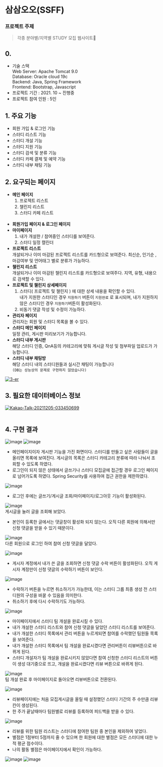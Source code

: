 # 삼삼오오(SSFF)

### 프로젝트 주제

> 각종 분야별/지역별 STUDY 모집 웹사이트📝

## 0.

* 기술 스택<br>
  Web Server: Apache Tomcat 9.0<br>
  Database: Oracle cloud 19c <br>
  Backend: Java, Spring Framework<br>
  Frontend: Bootstrap, Javascript<br>
* 프로젝트 기간 : 2021. 10 ~ 진행중
* 프로젝트 참여 인원 : 5인

## 1. 주요 기능

>

- 회원 가입 & 로그인 기능
- 스터디 리스트 기능
- 스터디 개설 기능
- 스터디 지원 기능
- 스터디 검색 및 분류 기능
- 스터디 카페 결제 및 예약 기능
- 스터디 내부 채팅 기능

## 2. 요구되는 페이지

>

- **메인 페이지**
  <br>
  1. 프로젝트 리스트 
  2. 챌린지 리스트
  3. 스터디 카페 리스트
  <br>
- **회원가입 페이지 & 로그인 페이지**
- **마이페이지**<br>
  1. 내가 개설한 / 참여중인 스터디를 보여준다.
  2. 스터디 일정 캘린더
- **프로젝트 리스트**<br>
  개설되거나 이미 마감된 프로젝트 리스트를 카드형으로 보여준다. 최신순, 인기순 , 마감여부 및 언어태그 별로 분류가 가능하다.
- **챌린지 리스트**<br>
  개설되거나 이미 마감된 챌린지 리스트를 카드형으로 보여주다. 지역, 유형, 내용으로 검색할 수 있다.
- **프로젝트 및 챌린지 상세페이지**<br>
  1. 스터디( 프로젝트 및 챌린지 ) 에 대한 상세 내용을 확인할 수 있다. <br>내가 지원한 스터디인 경우 `지원하기` 버튼이 `지원완료` 로 표시되며, 내가 지원하지 않은 스터디인 경우 `지원하기`버튼이 활성화된다. 
  2. 비동기 댓글 작성 및 수정이 가능하다.<br>  
- **관리자 페이지**<br>
  관리자는 회원 및 스터디 목록을 볼 수 있다.
- **스터디 메인 페이지**<br>
 일정 관리, 게시판 미리보기가 가능합니다. 
- **스터디 내부 게시판**<br>
 해당 스터디 인증, QnA등의 카테고리에 맞춰 게시글 작성 및 첨부파일 업로드가 가능합니다.
- **스터디 내부 채팅방**<br>
 해당 스터디 내의 스터디원들과 실시간 채팅이 가능합니다 
 <br>`(DB는 성능상의 문제로 구현하지 않았습니다)`

<a href="https://ibb.co/M8qp6kY"><img src="https://i.ibb.co/7g7V4tw/3-er.png" alt="3-er" border="0"></a>

## 3. 필요한 데이터베이스 정보

>

<a href="https://ibb.co/TvYPqD6"><img src="https://i.ibb.co/bWQNRjT/Kakao-Talk-20211205-033450699.png" alt="Kakao-Talk-20211205-033450699" border="0"></a>
<br>
<br>

## 4. 구현 결과 

>
![image](https://user-images.githubusercontent.com/60432062/125256323-4da07580-e337-11eb-8104-4b14bd5c0a8d.png)
![image](https://user-images.githubusercontent.com/60432062/125256505-76c10600-e337-11eb-9b11-f271a1a42c9c.png)
<br>

- 메인페이지이자 게시판 기능을 가진 화면이다. 스터디를 만들고 싶은 사람들이 글을 올리면 목록에 보여진다. 게시글의 목록은 스터디 카테고리 분류에 따라 나눠서 조회할 수 있도록 하였다.
- 로그인이 되지 않은 상태에서 글쓰기나 스터디 모집글에 접근할 경우 로그인 페이지로 넘어가도록 하였다. Spring Security를 사용하여 접근 권한을 제한하였다.<br>

![image](https://user-images.githubusercontent.com/60432062/125256629-95bf9800-e337-11eb-824a-7ae2ecd921e3.png)
<br>

- 로그인 후에는 글쓰기/게시글 조회/마이페이지/로그아웃 기능이 활성화된다.<br>

![image](https://user-images.githubusercontent.com/60432062/125256698-a6700e00-e337-11eb-9d09-e08cf99e8570.png)
<br>
게시글을 눌러 글을 조회해 보았다.

- 본인이 등록한 글에서는 댓글창이 활성화 되지 않는다. 오직 다른 회원에 의해서만 신청 댓글을 받을 수 있기 때문이다.<br>

![image](https://user-images.githubusercontent.com/60432062/125256804-c3a4dc80-e337-11eb-8d45-6a36e0b38e1e.png)
<br>
다른 회원으로 로그인 하여 참여 신청 댓글을 달았다.<br>

![image](https://user-images.githubusercontent.com/60432062/125256844-cc95ae00-e337-11eb-8a0f-3224837097e5.png)
<br>

- 게시자 계정에서 내가 쓴 글을 조회하면 신청 댓글 수락 버튼이 활성화된다. 오직 게시자 계정만이 신청 댓글의 수락하기 버튼이 보인다.<br>

![image](https://user-images.githubusercontent.com/60432062/125256911-dae3ca00-e337-11eb-93af-bd7ad4774605.png)
<br>

- 수락하기 버튼을 누르면 취소하기가 가능한데, 이는 스터디 그룹 최종 생성 전 스터디원의 구성을 바꿀 수 있음을 의미한다.
- 취소하기 후에 다시 수락하기도 가능하다.<br>

![image](https://user-images.githubusercontent.com/60432062/125256995-efc05d80-e337-11eb-8f6c-3d17d2b07dc2.png)
<br>

- 마이페이지에서 스터디 팀 개설을 완료시킬 수 있다.
- 내가 개설한 스터디 리스트와 참여 신청 댓글을 달았던 스터디 리스트를 보여준다.
- 내가 개설한 스터디 목록에서 관리 버튼을 누르게되면 참여를 수락했던 팀원들 목록을 보여준다.
- 내가 개설한 스터디 목록에서 팀 개설을 완료시켰다면 관리버튼이 리뷰버튼으로 바뀌게 된다.
- 스터디 개설자가 팀 개설을 완료시키지 않았다면 참여 신청한 스터디 리스트의 버튼이 생성 대기중으로 뜨고, 개설을 완료시켰다면 리뷰 버튼으로 바뀌게 된다.<br>

![image](https://user-images.githubusercontent.com/60432062/125257060-023a9700-e338-11eb-8a69-647761c7eaea.png)
<br>
팀 개설 완료 후 마이페이지로 돌아오면 리뷰버튼으로 전환된다.<br>

![image](https://user-images.githubusercontent.com/60432062/125257158-1aaab180-e338-11eb-8d8e-582b96ddefc7.png)
<br>

- 리뷰페이지에는 처음 모집게시글을 올릴 때 설정했던 스터디 기간의 주 수만큼 리뷰칸이 생성된다.
- 한 주가 끝날때마다 팀원별로 리뷰를 등록하여 피드백을 받을 수 있다.<br>

![image](https://user-images.githubusercontent.com/60432062/125257225-2b5b2780-e338-11eb-8c2a-85be6942e7db.png)
<br>

- 리뷰를 위한 팀원 리스트는 스터디에 참여한 팀원 중 본인을 제외하여 넣었다.
- 별점은 1점부터 5점까지 줄 수 있으며 한 회원에 대한 별점은 모든 스터디에 대한 누적 평균 점수이다.
- 나의 활동 별점은 마이페이지에서 확인이 가능하다.<br>

![image](https://user-images.githubusercontent.com/60432062/125257294-3ca43400-e338-11eb-94b8-c354a64b9179.png)
![image](https://user-images.githubusercontent.com/60432062/125257307-42017e80-e338-11eb-86f9-ea6ce68a0e4b.png)